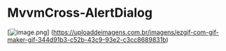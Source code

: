 # MvvmCross-AlertDialog

[![image.png](https://uploaddeimagens.com.br/imagens/ezgif-com-gif-maker-gif-344d91b3-c52b-43c9-93e2-c3cc8689831b)]
(https://uploaddeimagens.com.br/imagens/ezgif-com-gif-maker-gif-344d91b3-c52b-43c9-93e2-c3cc8689831b)
